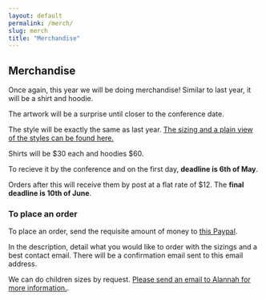 ```yaml
---
layout: default
permalink: /merch/
slug: merch
title: "Merchandise"
---
```


## Merchandise

Once again, this year we will be doing merchandise!  Similar to last year, it will be a shirt and hoodie.

The artwork will be a surprise until closer to the conference date.

The style will be exactly the same as last year.  [The sizing and a plain view of the styles can be found here.](/merch/sizing/)

Shirts will be $30 each and hoodies $60.

To recieve it by the conference and on the first day, **deadline is  6th of May**.

Orders after this will receive them by post at a flat rate of $12.   The **final deadline is 10th of June**.

### To place an order

To place an order, send the requisite amount of money to [this Paypal](paypal.me/AlannahGuo).

In the description, detail what you would like to order with the sizings and a best contact email. There will be a confirmation email sent to this email address.

We can do children sizes by request.  [Please send an email to Alannah for more information.](mailto:alannahguo@gmail.com).
